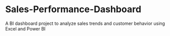 # Sales-Performance-Dashboard
A BI dashboard project to analyze sales trends and customer behavior using Excel and Power BI
